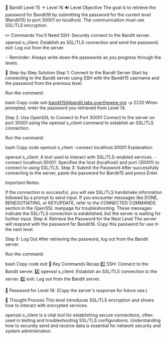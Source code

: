 🎲 Bandit Level 15 → Level 16
🔊 Level Objective
The goal is to retrieve the password for Bandit16 by submitting the password for the current level (Bandit15) to port 30001 on localhost. The communication must use SSL/TLS encryption.

✏️ Commands You’ll Need
SSH: Securely connect to the Bandit server.
openssl s_client: Establish an SSL/TLS connection and send the password.
exit: Log out from the server.

💡 Reminder: Always write down the passwords as you progress through the levels.

📃 Step-by-Step Solution
Step 1: Connect to the Bandit Server
Start by connecting to the Bandit server using SSH with the Bandit15 username and the password from the previous level.

Run the command:

bash
Copy code
ssh bandit15@bandit.labs.overthewire.org -p 2220
When prompted, enter the password you retrieved from Level 14.

Step 2: Use OpenSSL to Connect to Port 30001
Connect to the server on port 30001 using the openssl s_client command to establish an SSL/TLS connection.

Run the command:

bash
Copy code
openssl s_client -connect localhost:30001
Explanation:

openssl s_client: A tool used to interact with SSL/TLS-enabled services.
-connect localhost:30001: Specifies the host (localhost) and port (30001) to connect to using SSL/TLS.
Step 3: Submit the Password
After successfully connecting to the server, paste the password for Bandit15 and press Enter.

Important Notes:

If the connection is successful, you will see SSL/TLS handshake information followed by a prompt to send input.
If you encounter messages like DONE, RENEGOTIATING, or KEYUPDATE, refer to the CONNECTED COMMANDS section in the OpenSSL manpage for troubleshooting. These messages indicate the SSL/TLS connection is established, but the server is waiting for further input.
Step 4: Retrieve the Password for the Next Level
The server will respond with the password for Bandit16. Copy this password for use in the next level.

Step 5: Log Out
After retrieving the password, log out from the Bandit server.

Run the command:

bash
Copy code
exit
:round_pushpin: Key Commands Recap
:one: SSH: Connect to the Bandit server.
:two: openssl s_client: Establish an SSL/TLS connection to the server.
:three: exit: Log out from the Bandit server.

🔑 Password for Level 16: (Copy the server's response for future use.)

🔎 Thought Process
This level introduces SSL/TLS encryption and shows how to interact with encrypted services.

openssl s_client is a vital tool for establishing secure connections, often used in testing and troubleshooting SSL/TLS configurations.
Understanding how to securely send and receive data is essential for network security and system administration.